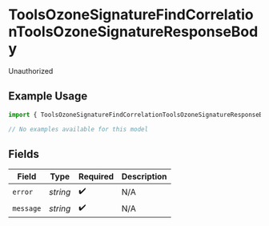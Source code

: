 # ToolsOzoneSignatureFindCorrelationToolsOzoneSignatureResponseBody

Unauthorized

## Example Usage

```typescript
import { ToolsOzoneSignatureFindCorrelationToolsOzoneSignatureResponseBody } from "bluesky/models/errors";

// No examples available for this model
```

## Fields

| Field              | Type               | Required           | Description        |
| ------------------ | ------------------ | ------------------ | ------------------ |
| `error`            | *string*           | :heavy_check_mark: | N/A                |
| `message`          | *string*           | :heavy_check_mark: | N/A                |